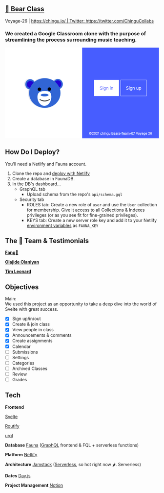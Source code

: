 ## [**🎼 Bear Class**](https://bearclass.netlify.app/)

Voyage-26 | https://chingu.io/ | Twitter: https://twitter.com/ChinguCollabs

### We created a Google Classroom clone with the purpose of streamlining the process surrounding music teaching.

<a href="https://bearclass.netlify.app/" target="_blank">
  <p align="center">
    <img alt="preview" src="assets/images/preview.png">
  </p>
</a>

## How Do I Deploy?

You'll need a Netlify and Fauna account.

1. Clone the repo and [deploy with Netlify](https://docs.netlify.com/site-deploys/create-deploys/#deploy-with-git)
2. Create a database in FaunaDB. 
3. In the DB's dashboard...
    - GraphQL tab
        - Upload schema from the repo's `api/schema.gql`
    - Security tab
        - ROLES tab: Create a new role of `user` and use the `User` collection for membership. Give it access to all Collections & Indexes privileges (or as you see fit for fine-grained privileges).
        - KEYS tab: Create a new server role key and add it to your Netlify [environment variables](https://docs.netlify.com/configure-builds/environment-variables/#declare-variables) as `FAUNA_KEY`

## The 🐻 **Team & Testimonials**

**[Fang🦁](https://github.com/armchair-traveller)**

[**Olajide Olaniyan**](https://github.com/jidemobell)

[**Tim Leonard**](https://github.com/iamtimleonard)

## Objectives

Main: We used this project as an opportunity to take a deep dive into the world of Svelte with great success.

- [x]  Sign up/in/out
- [x]  Create & join class
- [x]  View people in class
- [x]  Announcements & comments
- [x]  Create assignments
- [x]  Calendar
- [ ]  Submissions
- [ ]  Settings
- [ ]  Categories
- [ ]  Archived Classes
- [ ]  Review
- [ ]  Grades

## **Tech**

**Frontend**

[Svelte](https://svelte.dev/)

[Routify](https://routify.dev/)

[urql](https://formidable.com/open-source/urql/)

**Database** [Fauna](https://fauna.com/) ([GraphQL](https://graphql.org/) frontend & FQL + serverless functions)

**Platform** [Netlify](https://www.netlify.com/)

**Architecture** [Jamstack](https://jamstack.org/) ([Serverless](https://serverless.css-tricks.com/), so hot right now 🌶. Serverless)

**Dates** [Day.js](https://day.js.org/)

**Project Management** [Notion](https://www.notion.so/)
